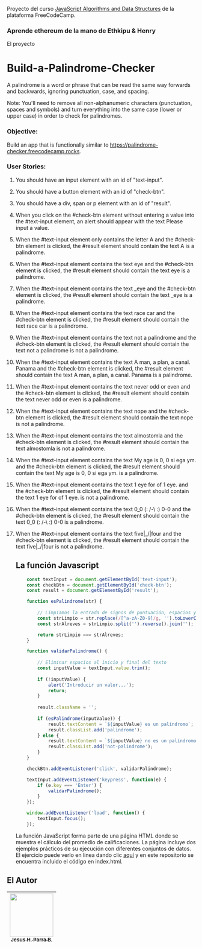 Proyecto del curso [JavaScript Algorithms and Data Structures](https://www.freecodecamp.org/learn/javascript-algorithms-and-data-structures-v8/) de la plataforma FreeCodeCamp.

### Aprende ethereum de la mano de Ethkipu & Henry

El proyecto

# Build-a-Palindrome-Checker

A palindrome is a word or phrase that can be read the same way forwards and backwards, ignoring punctuation, case, and spacing.

Note: You'll need to remove all non-alphanumeric characters (punctuation, spaces and symbols) and turn everything into the same case (lower or upper case) in order to check for palindromes.

###  Objective: 
Build an app that is functionally similar to https://palindrome-checker.freecodecamp.rocks.

### User Stories:

1. You should have an input element with an id of "text-input".
2. You should have a button element with an id of "check-btn".
3. You should have a div, span or p element with an id of "result".
4. When you click on the #check-btn element without entering a value into the #text-input element, an alert should appear with the text Please input a value.
5. When the #text-input element only contains the letter A and the #check-btn element is clicked, the #result element should contain the text A is a palindrome.
6. When the #text-input element contains the text eye and the #check-btn element is clicked, the #result element should contain the text eye is a palindrome.
7. When the #text-input element contains the text _eye and the #check-btn element is clicked, the #result element should contain the text _eye is a palindrome.
8. When the #text-input element contains the text race car and the #check-btn element is clicked, the #result element should contain the text race car is a palindrome.
9. When the #text-input element contains the text not a palindrome and the #check-btn element is clicked, the #result element should contain the text not a palindrome is not a palindrome.
10. When the #text-input element contains the text A man, a plan, a canal. Panama and the #check-btn element is clicked, the #result element should contain the text A man, a plan, a canal. Panama is a palindrome.
11. When the #text-input element contains the text never odd or even and the #check-btn element is clicked, the #result element should contain the text never odd or even is a palindrome.
12. When the #text-input element contains the text nope and the #check-btn element is clicked, the #result element should contain the text nope is not a palindrome.
13. When the #text-input element contains the text almostomla and the #check-btn element is clicked, the #result element should contain the text almostomla is not a palindrome.
14. When the #text-input element contains the text My age is 0, 0 si ega ym. and the #check-btn element is clicked, the #result element should contain the text My age is 0, 0 si ega ym. is a palindrome.
15. When the #text-input element contains the text 1 eye for of 1 eye. and the #check-btn element is clicked, the #result element should contain the text 1 eye for of 1 eye. is not a palindrome.
16. When the #text-input element contains the text 0_0 (: /-\ :) 0-0 and the #check-btn element is clicked, the #result element should contain the text 0_0 (: /-\ :) 0-0 is a palindrome.
17. When the #text-input element contains the text five|\_/|four and the #check-btn element is clicked, the #result element should contain the text five|\_/|four is not a palindrome.

    ## La función Javascript

    ```javascript
        const textInput = document.getElementById('text-input');
        const checkBtn = document.getElementById('check-btn');
        const result = document.getElementById('result');

        function esPalindrome(str) {
          
            // Limpiamos la entrada de signos de puntuación, espacios y simbolos y convertimos a minúsculas
            const strLimpio = str.replace(/[^a-zA-Z0-9]/g, '').toLowerCase();
            const strAlreves = strLimpio.split('').reverse().join('');

            return strLimpio === strAlreves;
        }

        function validarPalindrome() {
            
            // Eliminar espacios al inicio y final del texto
            const inputValue = textInput.value.trim();
            
            if (!inputValue) {
                alert('Introducir un valor...');
                return;
            }
            
            result.className = '';
            
            if (esPalindrome(inputValue)) {
                result.textContent = `${inputValue} es un palíndromo`;
                result.classList.add('palindrome');
            } else {
                result.textContent = `${inputValue} no es un palíndromo`;
                result.classList.add('not-palindrome');
            }
        }

        checkBtn.addEventListener('click', validarPalindrome);

        textInput.addEventListener('keypress', function(e) {
            if (e.key === 'Enter') {
                validarPalindrome();
            }
        });

        window.addEventListener('load', function() {
            textInput.focus();
        });
    ```


    La función JavaScript forma parte de una página HTML donde se muestra  el cálculo del promedio de calificaciones. La página incluye dos ejemplos prácticos de su ejecución con diferentes conjuntos de datos. El ejercicio puede verlo en linea dando clic [aquí](https://promedios.pages.dev/) y en este repositorio se encuentra incluido el código en index.html.

 ## El Autor

| [<img src="https://avatars.githubusercontent.com/u/123877201?v=4" width=115><br><sub>Jesus H. Parra B.</sub>](https://github.com/ing-jhparra)
| :---: |


